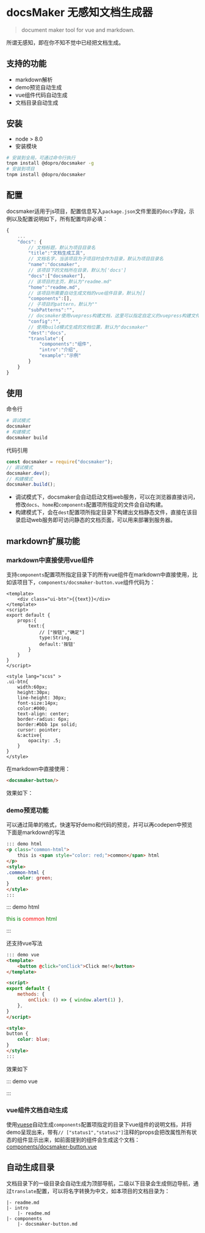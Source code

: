 # docsMaker 无感知文档生成器

> document maker tool for vue and markdown.

所谓无感知，即在你不知不觉中已经把文档生成。

## 支持的功能
* markdown解析
* demo预览自动生成
* vue组件代码自动生成
* 文档目录自动生成

## 安装
* node > 8.0
* 安装模块
``` sh
# 安装到全局，可通过命令行执行
tnpm install @dopro/docsmaker -g
# 安装到项目
tnpm install @dopro/docsmaker
```
## 配置
docsmaker适用于js项目，配置信息写入`package.json`文件里面的`docs`字段，示例以及配置说明如下，所有配置均非必填：
``` js
{
    ...
    "docs": {
        // 文档标题，默认为项目目录名
        "title":"文档生成工具",
        // 文档名字，当该项目为子项目时会作为目录，默认为项目目录名
        "name":"docsmaker",
        // 该项目下的文档所在目录，默认为['docs']
        "docs":["docsmaker"],
        // 该项目的主页，默认为"readme.md"
        "home":"readme.md",
        // 该项目所需要自动生成文档的vue组件目录，默认为[]
        "components":[],
        // 子项目的pattern，默认为""
        "subPatterns":"",
        // docsmaker使用vuepress构建文档，这里可以指定自定义的vuepress构建文件位置，默认为""
        "config":"",
        // 使用build模式生成的文档位置，默认为"docsmaker"
        "dest":"docs",
        "translate":{
            "components":"组件",
            "intro":"介绍",
            "example":"示例"
        }
    }
}
```


## 使用
命令行
```sh
# 调试模式
docsmaker
# 构建模式
docsmaker build
```
代码引用
``` js
const docsmaker = require("docsmaker");
// 调试模式
docsmaker.dev();
// 构建模式
docsmaker.build();
```
* 调试模式下，docsmaker会自动启动文档web服务，可以在浏览器直接访问，修改`docs`、`home`和`components`配置项所指定的文件会自动构建。
* 构建模式下，会在`dest`配置项所指定目录下构建出文档静态文件，直接在该目录启动web服务即可访问静态的文档页面，可以用来部署到服务器。

## markdown扩展功能

### markdown中直接使用vue组件
支持`components`配置项所指定目录下的所有vue组件在markdown中直接使用，比如该项目下，`components/docsmaker-button.vue`组件代码为：
``` vue
<template>
    <div class="ui-btn">{{text}}</div>
</template>
<script>
export default {
    props:{
        text:{
            // ["按钮","确定"]
            type:String,
            default:'按钮'
        }
    }
}
</script>

<style lang="scss" >
.ui-btn{
    width:60px;
    height:30px;
    line-height: 30px;
    font-size:14px;
    color:#000;
    text-align: center;
    border-radius: 6px;
    border:#bbb 1px solid;
    cursor: pointer;
    &:active{
        opacity: .5;
    }
}
</style>
```
在markdown中直接使用：
``` md
<docsmaker-button/>
```
效果如下：
<docsmaker-button/>

### demo预览功能

可以通过简单的格式，快速写好demo和代码的预览，并可以再codepen中预览
下面是markdown的写法

```md
::: demo html
<p class="common-html">
    this is <span style="color: red;">common</span> html
</p>
<style>
.common-html {
    color: green;
}
</style>
:::
```

::: demo html
<p class="common-html">
    this is <span style="color: red;">common</span> html
</p>

<style>
.common-html {
    color: green;
}
</style>
:::

还支持vue写法
```md
::: demo vue
<template>
    <button @click="onClick">Click me!</button>
</template>

<script>
export default {
    methods: {
        onClick: () => { window.alert(1) },
    },
}
</script>

<style>
button {
    color: blue;
}
</style>
:::
```
效果如下

::: demo vue

<template>
    <button @click="onClick">Click me!</button>
</template>

<script>
export default {
    methods: {
        onClick: () => { window.alert(1) },
    },
}
</script>

<style>
button {
    color: blue;
}
</style>

:::

### vue组件文档自动生成

使用[vuese](https://vuese.org/zh/parser/)自动生成`components`配置项指定的目录下vue组件的说明文档，并将demo呈现出来，带有`// ["status1","status2"]`注释的props会把改属性所有状态的组件显示出来，如前面提到的组件会生成这个文档：[components/docsmaker-button.vue](/components/docsmaker-button.html)

## 自动生成目录

文档目录下的一级目录会自动生成为顶部导航，二级以下目录会生成侧边导航，通过`translate`配置，可以将名字转换为中文，如本项目的文档目录为：
```
|- readme.md
|- intro
    |- readme.md
|- components
    |- docsmaker-button.md
```